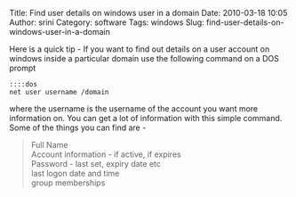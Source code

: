 Title: Find user details on windows user in a domain
Date: 2010-03-18 10:05
Author: srini
Category: software
Tags: windows
Slug: find-user-details-on-windows-user-in-a-domain

Here is a quick tip - If you want to find out details on a user account
on windows inside a particular domain use the following command on a DOS
prompt  

    ::::dos
    net user username /domain  
      

where the username is the username of the account you want more
information on. You can get a lot of information with this simple
command. Some of the things you can find are -

>  Full Name  
>  Account information - if active, if expires  
>  Password - last set, expiry date etc  
>  last logon date and time  
>  group memberships
